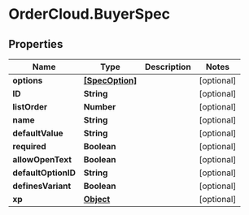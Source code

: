 # OrderCloud.BuyerSpec

## Properties
Name | Type | Description | Notes
------------ | ------------- | ------------- | -------------
**options** | [**[SpecOption]**](SpecOption.md) |  | [optional] 
**ID** | **String** |  | [optional] 
**listOrder** | **Number** |  | [optional] 
**name** | **String** |  | [optional] 
**defaultValue** | **String** |  | [optional] 
**required** | **Boolean** |  | [optional] 
**allowOpenText** | **Boolean** |  | [optional] 
**defaultOptionID** | **String** |  | [optional] 
**definesVariant** | **Boolean** |  | [optional] 
**xp** | [**Object**](.md) |  | [optional] 


